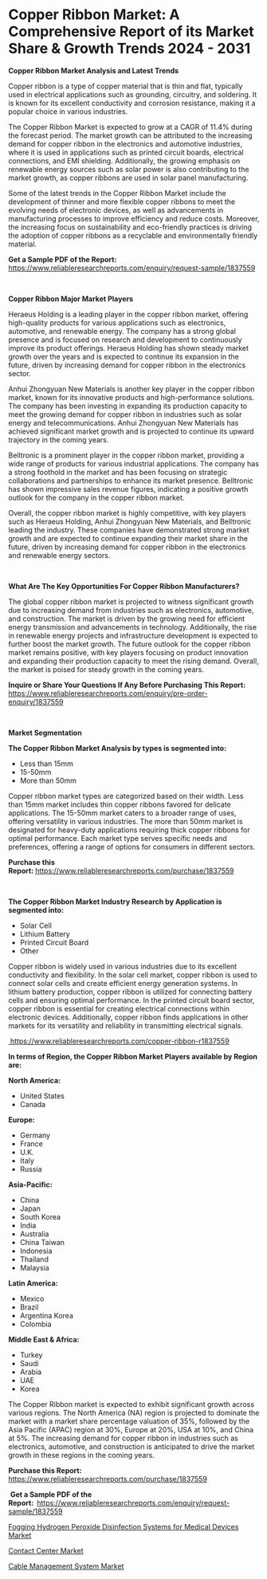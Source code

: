 <p><h1>Copper Ribbon Market: A Comprehensive Report of its Market Share & Growth Trends 2024 - 2031</h1></p><p><strong>Copper Ribbon Market Analysis and Latest Trends</strong></p>
<p><p>Copper ribbon is a type of copper material that is thin and flat, typically used in electrical applications such as grounding, circuitry, and soldering. It is known for its excellent conductivity and corrosion resistance, making it a popular choice in various industries.</p><p>The Copper Ribbon Market is expected to grow at a CAGR of 11.4% during the forecast period. The market growth can be attributed to the increasing demand for copper ribbon in the electronics and automotive industries, where it is used in applications such as printed circuit boards, electrical connections, and EMI shielding. Additionally, the growing emphasis on renewable energy sources such as solar power is also contributing to the market growth, as copper ribbons are used in solar panel manufacturing.</p><p>Some of the latest trends in the Copper Ribbon Market include the development of thinner and more flexible copper ribbons to meet the evolving needs of electronic devices, as well as advancements in manufacturing processes to improve efficiency and reduce costs. Moreover, the increasing focus on sustainability and eco-friendly practices is driving the adoption of copper ribbons as a recyclable and environmentally friendly material.</p></p>
<p><strong>Get a Sample PDF of the Report:&nbsp;</strong> <a href="https://www.reliableresearchreports.com/enquiry/request-sample/1837559">https://www.reliableresearchreports.com/enquiry/request-sample/1837559</a></p>
<p>&nbsp;</p>
<p><strong>Copper Ribbon Major Market Players</strong></p>
<p><p>Heraeus Holding is a leading player in the copper ribbon market, offering high-quality products for various applications such as electronics, automotive, and renewable energy. The company has a strong global presence and is focused on research and development to continuously improve its product offerings. Heraeus Holding has shown steady market growth over the years and is expected to continue its expansion in the future, driven by increasing demand for copper ribbon in the electronics sector.</p><p>Anhui Zhongyuan New Materials is another key player in the copper ribbon market, known for its innovative products and high-performance solutions. The company has been investing in expanding its production capacity to meet the growing demand for copper ribbon in industries such as solar energy and telecommunications. Anhui Zhongyuan New Materials has achieved significant market growth and is projected to continue its upward trajectory in the coming years.</p><p>Belltronic is a prominent player in the copper ribbon market, providing a wide range of products for various industrial applications. The company has a strong foothold in the market and has been focusing on strategic collaborations and partnerships to enhance its market presence. Belltronic has shown impressive sales revenue figures, indicating a positive growth outlook for the company in the copper ribbon market.</p><p>Overall, the copper ribbon market is highly competitive, with key players such as Heraeus Holding, Anhui Zhongyuan New Materials, and Belltronic leading the industry. These companies have demonstrated strong market growth and are expected to continue expanding their market share in the future, driven by increasing demand for copper ribbon in the electronics and renewable energy sectors.</p></p>
<p>&nbsp;</p>
<p><strong>What Are The Key Opportunities For Copper Ribbon Manufacturers?</strong></p>
<p><p>The global copper ribbon market is projected to witness significant growth due to increasing demand from industries such as electronics, automotive, and construction. The market is driven by the growing need for efficient energy transmission and advancements in technology. Additionally, the rise in renewable energy projects and infrastructure development is expected to further boost the market growth. The future outlook for the copper ribbon market remains positive, with key players focusing on product innovation and expanding their production capacity to meet the rising demand. Overall, the market is poised for steady growth in the coming years.</p></p>
<p><strong>Inquire or Share Your Questions If Any Before Purchasing This Report:</strong> <a href="https://www.reliableresearchreports.com/enquiry/pre-order-enquiry/1837559">https://www.reliableresearchreports.com/enquiry/pre-order-enquiry/1837559</a></p>
<p>&nbsp;</p>
<p><strong>Market Segmentation</strong></p>
<p><strong>The Copper Ribbon Market Analysis by types is segmented into:</strong></p>
<p><ul><li>Less than 15mm</li><li>15-50mm</li><li>More than 50mm</li></ul></p>
<p><p>Copper ribbon market types are categorized based on their width. Less than 15mm market includes thin copper ribbons favored for delicate applications. The 15-50mm market caters to a broader range of uses, offering versatility in various industries. The more than 50mm market is designated for heavy-duty applications requiring thick copper ribbons for optimal performance. Each market type serves specific needs and preferences, offering a range of options for consumers in different sectors.</p></p>
<p><strong>Purchase this Report:&nbsp;</strong><a href="https://www.reliableresearchreports.com/purchase/1837559">https://www.reliableresearchreports.com/purchase/1837559</a></p>
<p>&nbsp;</p>
<p><strong>The Copper Ribbon Market Industry Research by Application is segmented into:</strong></p>
<p><ul><li>Solar Cell</li><li>Lithium Battery</li><li>Printed Circuit Board</li><li>Other</li></ul></p>
<p><p>Copper ribbon is widely used in various industries due to its excellent conductivity and flexibility. In the solar cell market, copper ribbon is used to connect solar cells and create efficient energy generation systems. In lithium battery production, copper ribbon is utilized for connecting battery cells and ensuring optimal performance. In the printed circuit board sector, copper ribbon is essential for creating electrical connections within electronic devices. Additionally, copper ribbon finds applications in other markets for its versatility and reliability in transmitting electrical signals.</p></p>
<p><a href="https://www.reliableresearchreports.com/copper-ribbon-r1837559">&nbsp;https://www.reliableresearchreports.com/copper-ribbon-r1837559</a></p>
<p><strong>In terms of Region, the Copper Ribbon Market Players available by Region are:</strong></p>
<p>
    <p> <strong> North America: </strong>
        <ul>
            <li>United States</li>
            <li>Canada</li>
        </ul>
        </p> 
    <p> <strong> Europe: </strong>
        <ul>
            <li>Germany</li>
            <li>France</li>
            <li>U.K.</li>
            <li>Italy</li>
            <li>Russia</li>
        </ul>
        </p> 
    <p> <strong> Asia-Pacific: </strong>
        <ul>
            <li>China</li>
            <li>Japan</li>
            <li>South Korea</li>
            <li>India</li>
            <li>Australia</li>
            <li>China Taiwan</li>
            <li>Indonesia</li>
            <li>Thailand</li>
            <li>Malaysia</li>
        </ul>
        </p> 
    <p> <strong> Latin America: </strong>
        <ul>
            <li>Mexico</li>
            <li>Brazil</li>
            <li>Argentina Korea</li>
            <li>Colombia</li>
        </ul>
        </p> 
    <p> <strong> Middle East & Africa: </strong>
        <ul>
            <li>Turkey</li>
            <li>Saudi</li>
            <li>Arabia</li>
            <li>UAE</li>
            <li>Korea</li>
        </ul>
    </p>
    </p>
<p><p>The Copper Ribbon market is expected to exhibit significant growth across various regions. The North America (NA) region is projected to dominate the market with a market share percentage valuation of 35%, followed by the Asia Pacific (APAC) region at 30%, Europe at 20%, USA at 10%, and China at 5%. The increasing demand for copper ribbon in industries such as electronics, automotive, and construction is anticipated to drive the market growth in these regions in the coming years.</p></p>
<p><strong>Purchase this Report: </strong><a href="https://www.reliableresearchreports.com/purchase/1837559">https://www.reliableresearchreports.com/purchase/1837559</a></p>
<p>&nbsp;<strong>Get a Sample PDF of the Report:&nbsp;&nbsp;</strong><a href="https://www.reliableresearchreports.com/enquiry/request-sample/1837559">https://www.reliableresearchreports.com/enquiry/request-sample/1837559</a></p>
<p><strong></strong></p>
<p><p><a href="https://view.publitas.com/reportprime-1/global-fogging-hydrogen-peroxide-disinfection-systems-for-medical-devices-market-share-and-growth-opportunities-and-market-size-growing-with-a-cagr-of-7-1-for-period-from-2024-2031/">Fogging Hydrogen Peroxide Disinfection Systems for Medical Devices Market</a></p><p><a href="https://github.com/khlifeservices/Market-Research-Report-List-1/blob/main/contact-center-market.md">Contact Center Market</a></p><p><a href="https://github.com/theanastasiyah/Market-Research-Report-List-1/blob/main/cable-management-system-market.md">Cable Management System Market</a></p></p>